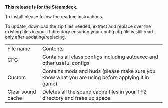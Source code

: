 **This release is for the Steamdeck.**

To install please follow the readme instructions.

To update, download the zip files needed, extract and replace over the existing files in your tf directory ensuring your config.cfg file is still read only after updating/replacing.

<table>
<tr>
	<td>File name
	<td>Contents
<tr>
	<td>CFG
	<td>Contains all class configs including autoexec and other useful configs
<tr>
	<td>Custom
	<td>Contains mods and huds (please make sure you know what you are using before applying it in game)
<tr>
	<td>Clear sound cache
	<td>Deletes all the sound cache files in your TF2 directory and frees up space
</table>
